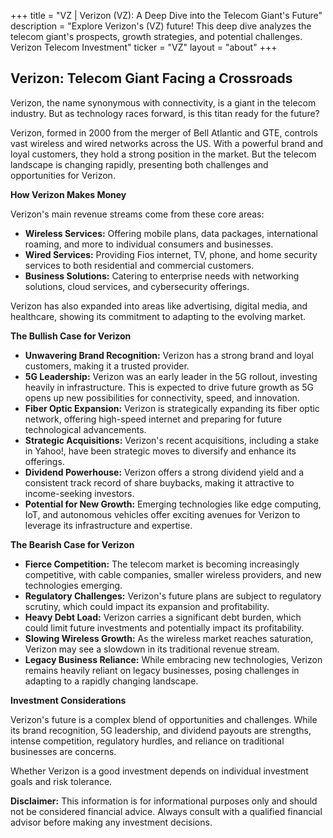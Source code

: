 +++
title = "VZ |  Verizon (VZ):  A Deep Dive into the Telecom Giant's Future"
description = "Explore Verizon's (VZ) future! This deep dive analyzes the telecom giant's prospects, growth strategies, and potential challenges. Verizon Telecom Investment"
ticker = "VZ"
layout = "about"
+++

        


## Verizon: Telecom Giant Facing a Crossroads 

Verizon, the name synonymous with connectivity, is a giant in the telecom industry. But as technology races forward, is this titan ready for the future? 

Verizon, formed in 2000 from the merger of Bell Atlantic and GTE, controls vast wireless and wired networks across the US. With a powerful brand and loyal customers, they hold a strong position in the market. But the telecom landscape is changing rapidly, presenting both challenges and opportunities for Verizon.

**How Verizon Makes Money**

Verizon's main revenue streams come from these core areas:

* **Wireless Services:**  Offering mobile plans, data packages, international roaming, and more to individual consumers and businesses.
* **Wired Services:** Providing Fios internet, TV, phone, and home security services to both residential and commercial customers.
* **Business Solutions:**  Catering to enterprise needs with networking solutions, cloud services, and cybersecurity offerings.

Verizon has also expanded into areas like advertising, digital media, and healthcare, showing its commitment to adapting to the evolving market.

**The Bullish Case for Verizon**

* **Unwavering Brand Recognition:**  Verizon has a strong brand and loyal customers, making it a trusted provider.
* **5G Leadership:** Verizon was an early leader in the 5G rollout, investing heavily in infrastructure. This is expected to drive future growth as 5G opens up new possibilities for connectivity, speed, and innovation.
* **Fiber Optic Expansion:**  Verizon is strategically expanding its fiber optic network, offering high-speed internet and preparing for future technological advancements.
* **Strategic Acquisitions:**  Verizon's recent acquisitions, including a stake in Yahoo!, have been strategic moves to diversify and enhance its offerings.
* **Dividend Powerhouse:**  Verizon offers a strong dividend yield and a consistent track record of share buybacks, making it attractive to income-seeking investors.
* **Potential for New Growth:**  Emerging technologies like edge computing, IoT, and autonomous vehicles offer exciting avenues for Verizon to leverage its infrastructure and expertise.

**The Bearish Case for Verizon**

* **Fierce Competition:**  The telecom market is becoming increasingly competitive, with cable companies, smaller wireless providers, and new technologies emerging.
* **Regulatory Challenges:** Verizon's future plans are subject to regulatory scrutiny, which could impact its expansion and profitability.
* **Heavy Debt Load:** Verizon carries a significant debt burden, which could limit future investments and potentially impact its profitability.
* **Slowing Wireless Growth:**  As the wireless market reaches saturation, Verizon may see a slowdown in its traditional revenue stream.
* **Legacy Business Reliance:**  While embracing new technologies, Verizon remains heavily reliant on legacy businesses, posing challenges in adapting to a rapidly changing landscape.

**Investment Considerations**

Verizon's future is a complex blend of opportunities and challenges. While its brand recognition, 5G leadership, and dividend payouts are strengths, intense competition, regulatory hurdles, and reliance on traditional businesses are concerns. 

Whether Verizon is a good investment depends on individual investment goals and risk tolerance. 

**Disclaimer:** This information is for informational purposes only and should not be considered financial advice. Always consult with a qualified financial advisor before making any investment decisions. 

        